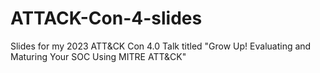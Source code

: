 # ATTACK-Con-4-slides
Slides for my 2023 ATT&amp;CK Con 4.0 Talk titled "Grow Up! Evaluating and Maturing Your SOC Using MITRE ATT&CK" 
